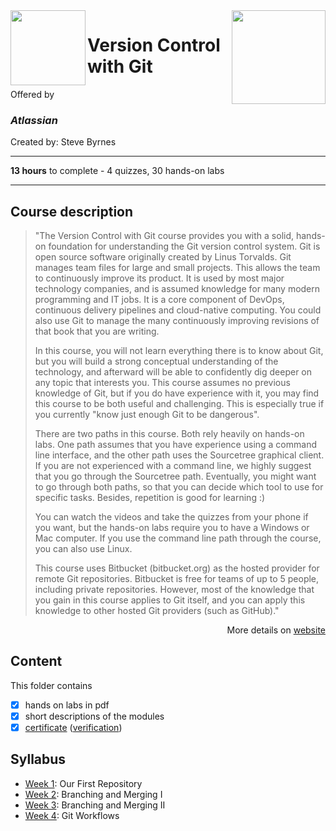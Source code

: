 <a href="https://www.coursera.org/learn/version-control-with-git">
  <img src="/img/Version_Control_with_Git_logo.avif" width="150" align="right">
</a>

<img src="/img/Atlassian_logo.avif" width="120" height="120" align="left">

# Version Control with Git

Offered by 
### *Atlassian*

Created by: Steve Byrnes

---

**13 hours** to complete - 4 quizzes, 30 hands-on labs

---

## Course description

>"The Version Control with Git course provides  you with a solid, hands-on foundation for understanding the Git version control system.  Git is open source software originally created by Linus Torvalds. Git manages team files for large and small projects. This allows the team to continuously improve its product. It is used by most major technology companies, and is assumed knowledge for many modern programming and IT jobs.  It is a core component of DevOps, continuous delivery pipelines and cloud-native computing. You could also use Git to manage the many continuously improving revisions of that book that you are writing. 
>
>In this course, you will not learn everything there is to know about Git, but you will build a strong conceptual understanding of the technology, and afterward will be able to confidently dig deeper on any topic that interests you. This course assumes no previous knowledge of Git, but if you do have experience with it, you may find this course to be both useful and challenging. This is especially true if you currently "know just enough Git to be dangerous". 
>
>There are two paths in this course. Both rely heavily on hands-on labs. One path assumes that you have experience using a command line interface, and the other path uses the Sourcetree graphical client. If you are not experienced with a command line, we highly suggest that you go through the Sourcetree path. Eventually, you might want to go through both paths, so that you can decide which tool to use for specific tasks. Besides, repetition is good for learning :)
>
>You can watch the videos and take the quizzes from your phone if you want, but the hands-on labs require you to have a Windows or Mac computer. If you use the command line path through the course, you can also use Linux. 
>
>This course uses Bitbucket (bitbucket.org) as the hosted provider for remote Git repositories. Bitbucket is free for teams of up to 5 people, including private repositories. However, most of the knowledge that you gain in this course applies to Git itself, and you can apply this knowledge to other hosted Git providers (such as GitHub)."

<p align="right">More details on <a href="https://www.coursera.org/learn/version-control-with-git">website</a></p>

## Content
This folder contains 
- [x] hands on labs in pdf
- [x] short descriptions of the modules 
- [x] [certificate](./Certificate/Coursera%20Certificate%20Agile%20with%20Atlassian%20Jira.pdf) ([verification](https://coursera.org/verify/7H8TSX73YY4X))

## Syllabus
- [Week 1](./Week%201): Our First Repository
- [Week 2](./Week%202): Branching and Merging I
- [Week 3](./Week%203): Branching and Merging II
- [Week 4](./Week%204): Git Workflows
